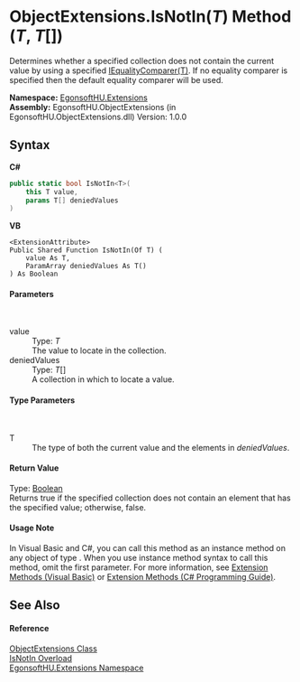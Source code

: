 # ObjectExtensions.IsNotIn(*T*) Method (*T*, *T*[])
 

Determines whether a specified collection does not contain the current value by using a specified <a href="http://msdn2.microsoft.com/en-us/library/ms132151" target="_blank">IEqualityComparer(T)</a>. If no equality comparer is specified then the default equality comparer will be used.

**Namespace:**&nbsp;<a href="4964ee26-fcfd-8bcf-015a-9894fbfc7ff9">EgonsoftHU.Extensions</a><br />**Assembly:**&nbsp;EgonsoftHU.ObjectExtensions (in EgonsoftHU.ObjectExtensions.dll) Version: 1.0.0

## Syntax

**C#**<br />
``` C#
public static bool IsNotIn<T>(
	this T value,
	params T[] deniedValues
)

```

**VB**<br />
``` VB
<ExtensionAttribute>
Public Shared Function IsNotIn(Of T) ( 
	value As T,
	ParamArray deniedValues As T()
) As Boolean
```


#### Parameters
&nbsp;<dl><dt>value</dt><dd>Type: *T*<br />The value to locate in the collection.</dd><dt>deniedValues</dt><dd>Type: *T*[]<br />A collection in which to locate a value.</dd></dl>

#### Type Parameters
&nbsp;<dl><dt>T</dt><dd>The type of both the current value and the elements in *deniedValues*.</dd></dl>

#### Return Value
Type: <a href="http://msdn2.microsoft.com/en-us/library/a28wyd50" target="_blank">Boolean</a><br />Returns true if the specified collection does not contain an element that has the specified value; otherwise, false.

#### Usage Note
In Visual Basic and C#, you can call this method as an instance method on any object of type . When you use instance method syntax to call this method, omit the first parameter. For more information, see <a href="http://msdn.microsoft.com/en-us/library/bb384936.aspx">Extension Methods (Visual Basic)</a> or <a href="http://msdn.microsoft.com/en-us/library/bb383977.aspx">Extension Methods (C# Programming Guide)</a>.

## See Also


#### Reference
<a href="0ae3de50-bf50-0f13-79f9-e1b2fe936219">ObjectExtensions Class</a><br /><a href="ff94d8d5-594a-6f4c-e820-2cf47ccda210">IsNotIn Overload</a><br /><a href="4964ee26-fcfd-8bcf-015a-9894fbfc7ff9">EgonsoftHU.Extensions Namespace</a><br />